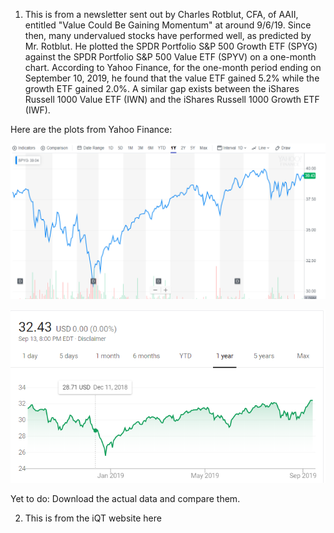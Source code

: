 

1. This is from a newsletter sent out  by Charles Rotblut, CFA, of AAII, entitled "Value Could Be Gaining Momentum" at around 9/6/19. Since then, many undervalued stocks have performed well, as predicted by Mr. Rotblut. He plotted the SPDR Portfolio S&P 500 Growth ETF (SPYG) against the SPDR Portfolio S&P 500 Value ETF (SPYV) on a one-month chart. According to Yahoo Finance, for the one-month period ending on September 10, 2019, he found that the value ETF gained 5.2% while the growth ETF gained 2.0%. A similar gap exists between the iShares Russell 1000 Value ETF (IWN) and the iShares Russell 1000 Growth ETF (IWF).

Here are the plots from Yahoo Finance: 

![SPYG](https://github.com/iShankar/Investment-Software/blob/master/images/SPYG%201%20year%20chart.png)


![SPYV](https://github.com/iShankar/Investment-Software/blob/master/images/SPYV%201%20year%20chart.png)

Yet to do: Download the actual data and compare them. 

2. This is from the iQT website here
